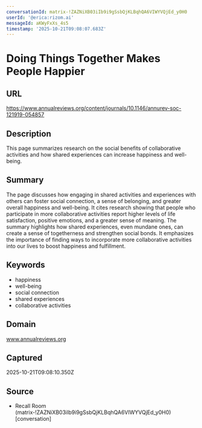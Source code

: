```yaml
---
conversationId: matrix-!ZAZNiXB03iIb9i9gSsbQjKLBqhQA6VIWYVQjEd_y0H0
userId: '@erica:rizom.ai'
messageId: aKWyFxXs_4s5
timestamp: '2025-10-21T09:08:07.683Z'
---
```

# Doing Things Together Makes People Happier

## URL
https://www.annualreviews.org/content/journals/10.1146/annurev-soc-121919-054857

## Description
This page summarizes research on the social benefits of collaborative activities and how shared experiences can increase happiness and well-being.

## Summary
The page discusses how engaging in shared activities and experiences with others can foster social connection, a sense of belonging, and greater overall happiness and well-being. It cites research showing that people who participate in more collaborative activities report higher levels of life satisfaction, positive emotions, and a greater sense of meaning. The summary highlights how shared experiences, even mundane ones, can create a sense of togetherness and strengthen social bonds. It emphasizes the importance of finding ways to incorporate more collaborative activities into our lives to boost happiness and fulfillment.

## Keywords

- happiness
- well-being
- social connection
- shared experiences
- collaborative activities

## Domain
www.annualreviews.org

## Captured
2025-10-21T09:08:10.350Z

## Source

- Recall Room (matrix-!ZAZNiXB03iIb9i9gSsbQjKLBqhQA6VIWYVQjEd_y0H0) [conversation]
